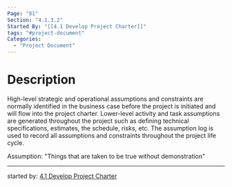 ```yaml
---
Page: "81"
Section: "4.1.3.2"
Started By: "[[4.1 Develop Project Charter]]"
tags: "#project-document"
Categories:
  - "Project Document"
---
```

# Description
High-level strategic and operational assumptions and constraints are normally identified in the business case before the project is initiated and will flow into the project charter. Lower-level activity and task assumptions are generated throughout the project such as defining technical specifications, estimates, the schedule, risks, etc. The assumption log is used to record all assumptions and constraints throughout the project life cycle.

Assumption: "Things that are taken to be true without demonstration"

----

started by: [4.1 Develop Project Charter](4.1%20Develop%20Project%20Charter.md)

